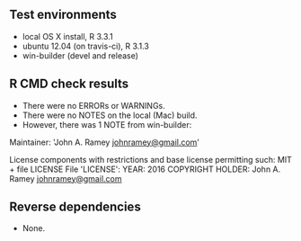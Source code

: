 ## Test environments
* local OS X install, R 3.3.1
* ubuntu 12.04 (on travis-ci), R 3.1.3
* win-builder (devel and release)

## R CMD check results
* There were no ERRORs or WARNINGs.
* There were no NOTES on the local (Mac) build.
* However, there was 1 NOTE from win-builder:

Maintainer: 'John A. Ramey <johnramey@gmail.com>'

License components with restrictions and base license permitting such:
MIT + file LICENSE
File 'LICENSE':
YEAR: 2016
  COPYRIGHT HOLDER: John A. Ramey <johnramey@gmail.com>

## Reverse dependencies
* None.
